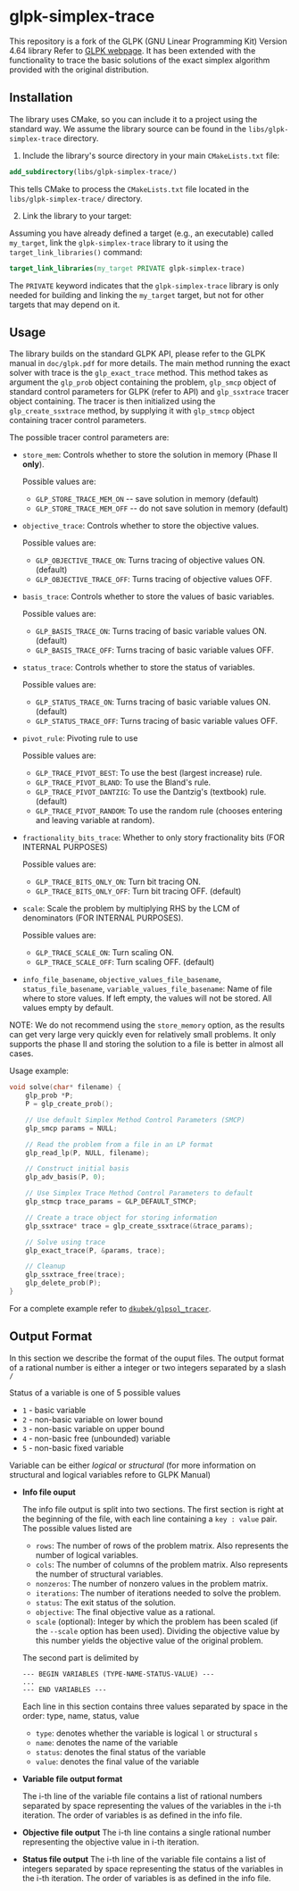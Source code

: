 # glpk-simplex-trace

This repository is a fork of the GLPK (GNU Linear Programming Kit) Version 4.64
library Refer to [GLPK webpage](http://www.gnu.org/software/glpk/glpk.html).
It has been extended with the functionality to trace the basic solutions of the
exact simplex algorithm provided with the original distribution.

## Installation

The library uses CMake, so you can include it to a project using the standard
way. We assume the library source can be found in the
``libs/glpk-simplex-trace`` directory.

1. Include the library's source directory in your main ``CMakeLists.txt`` file:

```cmake
add_subdirectory(libs/glpk-simplex-trace/)
```

This tells CMake to process the ``CMakeLists.txt`` file located in the
``libs/glpk-simplex-trace/`` directory.

2. Link the library to your target:

Assuming you have already defined a target (e.g., an executable) called
``my_target``, link the ``glpk-simplex-trace`` library to it using the
``target_link_libraries()`` command:

```cmake
target_link_libraries(my_target PRIVATE glpk-simplex-trace)
```

The ``PRIVATE`` keyword indicates that the ``glpk-simplex-trace`` library is
only needed for building and linking the ``my_target`` target, but not for
other targets that may depend on it.

## Usage

The library builds on the standard GLPK API, please refer to the GLPK manual in
``doc/glpk.pdf`` for more details. The main method running the exact solver
with trace is the ``glp_exact_trace`` method. This method takes as argument the
``glp_prob`` object containing the problem, ``glp_smcp`` object of standard
control parameters for GLPK (refer to API) and ``glp_ssxtrace`` tracer object containing.
The tracer is then initialized using the ``glp_create_ssxtrace`` method, by supplying it with
``glp_stmcp`` object containing tracer control parameters.

The possible tracer control parameters are:

- ``store_mem``: Controls whether to store the solution in memory (Phase II **only**).

  Possible values are:
    * ``GLP_STORE_TRACE_MEM_ON`` -- save solution in memory (default)
    * ``GLP_STORE_TRACE_MEM_OFF``  -- do not save solution in memory (default)

- ``objective_trace``: Controls whether to store the objective values.

  Possible values are:
    * ``GLP_OBJECTIVE_TRACE_ON``: Turns tracing of objective values ON. (default)
    * ``GLP_OBJECTIVE_TRACE_OFF``: Turns tracing of objective values OFF.

- ``basis_trace``: Controls whether to store the values of basic variables.

  Possible values are:
    * ``GLP_BASIS_TRACE_ON``: Turns tracing of basic variable values ON. (default)
    * ``GLP_BASIS_TRACE_OFF``: Turns tracing of basic variable values OFF.

- ``status_trace``: Controls whether to store the status of variables.

  Possible values are:
    * ``GLP_STATUS_TRACE_ON``: Turns tracing of basic variable values ON. (default)
    * ``GLP_STATUS_TRACE_OFF``: Turns tracing of basic variable values OFF.

- ``pivot_rule``: Pivoting rule to use

  Possible values are:
    * ``GLP_TRACE_PIVOT_BEST``: To use the best (largest increase) rule.
    * ``GLP_TRACE_PIVOT_BLAND``: To use the Bland's rule.
    * ``GLP_TRACE_PIVOT_DANTZIG``: To use the Dantzig's (textbook) rule. (default)
    * ``GLP_TRACE_PIVOT_RANDOM``: To use the random rule (chooses entering and leaving variable at random).

- ``fractionality_bits_trace``: Whether to only story fractionality bits (FOR INTERNAL PURPOSES)

  Possible values are:
    * ``GLP_TRACE_BITS_ONLY_ON``: Turn bit tracing ON.
    * ``GLP_TRACE_BITS_ONLY_OFF``: Turn bit tracing OFF. (default)

- ``scale``: Scale the problem by multiplying RHS by the LCM of denominators (FOR INTERNAL PURPOSES).

  Possible values are:
    * ``GLP_TRACE_SCALE_ON``: Turn scaling ON.
    * ``GLP_TRACE_SCALE_OFF``: Turn scaling OFF. (default)

- ``info_file_basename``, ``objective_values_file_basename``, ``status_file_basename``, ``variable_values_file_basename``:
  Name of file where to store values. If left empty, the values will not be stored. All values empty by default.

NOTE: We do not recommend using the ``store_memory`` option, as the results can
get very large very quickly even for relatively small problems. It only
supports the phase II and storing the solution to a file is better in almost
all cases.

Usage example:
```c
void solve(char* filename) {
    glp_prob *P;
    P = glp_create_prob();

    // Use default Simplex Method Control Parameters (SMCP)
    glp_smcp params = NULL;

    // Read the problem from a file in an LP format
    glp_read_lp(P, NULL, filename);

    // Construct initial basis
    glp_adv_basis(P, 0);

    // Use Simplex Trace Method Control Parameters to default
    glp_stmcp trace_params = GLP_DEFAULT_STMCP;

    // Create a trace object for storing information
    glp_ssxtrace* trace = glp_create_ssxtrace(&trace_params);

    // Solve using trace
    glp_exact_trace(P, &params, trace);

    // Cleanup
    glp_ssxtrace_free(trace);
    glp_delete_prob(P);
}
```
For a complete example refer to [``dkubek/glpsol_tracer``](https://github.com/dkubek/glpsol_trace).

## Output Format

In this section we describe the format of the ouput files. The output format of a rational number
is either a integer or two integers separated by a slash ``/``

Status of a variable is one of 5 possible values

* ``1`` - basic variable
* ``2`` - non-basic variable on lower bound
* ``3`` - non-basic variable on upper bound
* ``4`` - non-basic free (unbounded) variable
* ``5`` - non-basic fixed variable

Variable can be either _logical_ or _structural_ (for more information on
structural and logical variables refore to GLPK Manual)

- **Info file ouput**

  The info file output is split into two sections. The first section is right
  at the beginning of the file, with each line containing a ``key : value``
  pair. The possible values listed are
    * ``rows``: The number of rows of the problem matrix. Also represents the number of logical variables.
    * ``cols``: The number of columns of the problem matrix. Also represents the number of structural variables.
    * ``nonzeros``: The number of nonzero values in the problem matrix.
    * ``iterations``: The number of iterations needed to solve the problem.
    * ``status``: The exit status of the solution.
    * ``objective``: The final objective value as a rational.
    * ``scale`` (optional): Integer by which the problem has been scaled (if the ``--scale`` option has been used).
      Dividing the objective value by this number yields the objective value of the original problem.

  The second part is delimited by
    ```
    --- BEGIN VARIABLES (TYPE-NAME-STATUS-VALUE) ---
    ...
    --- END VARIABLES ---
    ```
  Each line in this section contains three values separated by space in the 
  order: type, name, status, value
    * ``type``: denotes whether the variable is logical ``l`` or structural ``s``
    * ``name``: denotes the name of the variable
    * ``status``: denotes the final status of the variable
    * ``value``: denotes the final value of the variable

- **Variable file output format**

  The i-th line of the variable file contains a list of rational numbers
  separated by space representing the values of the variables in the i-th
  iteration. The order of variables is as defined in the info file.

- **Objective file output**
  The i-th line contains a single rational number representing the objective
  value in i-th iteration.

- **Status file output**
  The i-th line of the variable file contains a list of integers separated by
  space representing the status of the variables in the i-th iteration. The
  order of variables is as defined in the info file.
